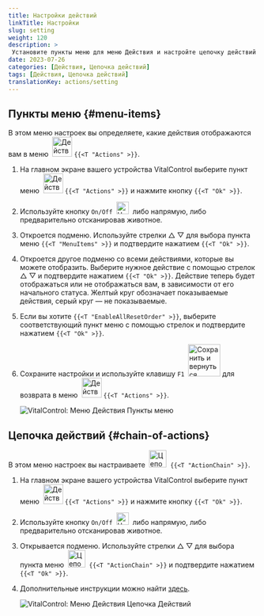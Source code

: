 ```yaml
---
title: Настройки действий
linkTitle: Настройки
slug: setting
weight: 120
description: >
 Установите пункты меню для меню Действия и настройте цепочку действий
date: 2023-07-26
categories: [Действия, Цепочка действий]
tags: [Действия, Цепочка действий]
translationKey: actions/setting
---
```

## Пункты меню {#menu-items}

В этом меню настроек вы определяете, какие действия отображаются вам в меню &nbsp;<img src="/icons/actions.svg" width="40" align="bottom" alt="Действия" /> `{{<T "Actions" >}}`.

1. На главном экране вашего устройства VitalControl выберите пункт меню &nbsp;<img src="/icons/actions.svg" width="40" align="bottom" alt="Действия" /> `{{<T "Actions" >}}` и нажмите кнопку `{{<T "Ok" >}}`.

2. Используйте кнопку `On/Off` &nbsp;<img src="/icons/gear.svg" width="25" align="bottom" alt="Цепочка действий" />&nbsp; либо напрямую, либо предварительно отсканировав животное.

3. Откроется подменю. Используйте стрелки △ ▽ для выбора пункта меню `{{<T "MenuItems" >}}` и подтвердите нажатием `{{<T "Ok" >}}`.

4. Откроется другое подменю со всеми действиями, которые вы можете отобразить. Выберите нужное действие с помощью стрелок △ ▽ и подтвердите нажатием `{{<T "Ok" >}}`. Действие теперь будет отображаться или не отображаться вам, в зависимости от его начального статуса. Желтый круг обозначает показываемые действия, серый круг — не показываемые.

5. Если вы хотите `{{<T "EnableAllResetOrder" >}}`, выберите соответствующий пункт меню с помощью стрелок и подтвердите нажатием `{{<T "Ok" >}}`.

6. Сохраните настройки и используйте клавишу `F1` &nbsp;<img src="/icons/footer/save_exit.svg" width="65" align="bottom" alt="Сохранить и вернуться" /> для возврата в меню &nbsp;<img src="/icons/actions.svg" width="40" align="bottom" alt="Действия" /> `{{<T "Actions" >}}`.

    ![VitalControl: Меню Действия Пункты меню](../images/menu.png "Пункты меню")

## Цепочка действий {#chain-of-actions}

В этом меню настроек вы настраиваете &nbsp;<img src="/icons/actions/action-chain.svg" width="35" align="bottom" alt="Цепочка действий" />&nbsp; `{{<T "ActionChain" >}}`.

1. На главном экране вашего устройства VitalControl выберите пункт меню &nbsp;<img src="/icons/actions.svg" width="40" align="bottom" alt="Действия" /> `{{<T "Actions" >}}` и нажмите кнопку `{{<T "Ok" >}}`.

2. Используйте кнопку `On/Off` &nbsp;<img src="/icons/gear.svg" width="25" align="bottom" alt="Цепочка действий" />&nbsp; либо напрямую, либо предварительно отсканировав животное.

3. Открывается подменю. Используйте стрелки △ ▽ для выбора пункта меню &nbsp;<img src="/icons/actions/action-chain.svg" width="35" align="bottom" alt="Цепочка действий" />&nbsp; `{{<T "ActionChain" >}}` и подтвердите нажатием `{{<T "Ok" >}}`.

4. Дополнительные инструкции можно найти [здесь](/ru/docs/chain-of-actions/).

    ![VitalControl: Меню Действия Цепочка Действий](../images/chainofactions.png "Цепочка Действий")
